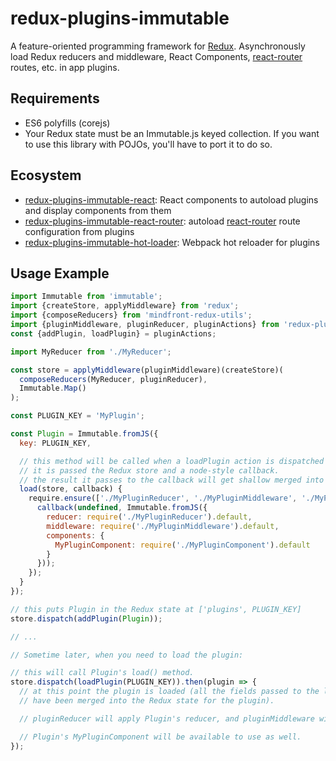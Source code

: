 # redux-plugins-immutable

A feature-oriented programming framework for [Redux](redux.js.org).  Asynchronously load Redux reducers and middleware, React Components, [react-router](https://github.com/reactjs/react-router) routes, etc. in app plugins.

## Requirements

* ES6 polyfills (corejs)
* Your Redux state must be an Immutable.js keyed collection.  If you want to use this library
  with POJOs, you'll have to port it to do so.

## Ecosystem

* [redux-plugins-immutable-react](http://github.com/jcoreio/redux-plugins-immutable-react): React components to autoload plugins and display components from them
* [redux-plugins-immutable-react-router](http://github.com/jcoreio/redux-plugins-immutable-react-router): autoload [react-router](https://github.com/reactjs/react-router) route configuration from plugins
* [redux-plugins-immutable-hot-loader](http://github.com/jcoreio/redux-plugins-immutable-hot-loader): Webpack hot reloader for plugins

## Usage Example

```js
import Immutable from 'immutable';
import {createStore, applyMiddleware} from 'redux';
import {composeReducers} from 'mindfront-redux-utils';
import {pluginMiddleware, pluginReducer, pluginActions} from 'redux-plugins-immutable';
const {addPlugin, loadPlugin} = pluginActions;

import MyReducer from './MyReducer';

const store = applyMiddleware(pluginMiddleware)(createStore)(
  composeReducers(MyReducer, pluginReducer),
  Immutable.Map()
);

const PLUGIN_KEY = 'MyPlugin';

const Plugin = Immutable.fromJS({
  key: PLUGIN_KEY,

  // this method will be called when a loadPlugin action is dispatched with this plugin's key.
  // it is passed the Redux store and a node-style callback.
  // the result it passes to the callback will get shallow merged into this plugin in Redux state.
  load(store, callback) {
    require.ensure(['./MyPluginReducer', './MyPluginMiddleware', './MyPluginComponent'], require => {
      callback(undefined, Immutable.fromJS({
        reducer: require('./MyPluginReducer').default,
        middleware: require('./MyPluginMiddleware').default,
        components: {
          MyPluginComponent: require('./MyPluginComponent').default      
        }
      }));
    });
  } 
});

// this puts Plugin in the Redux state at ['plugins', PLUGIN_KEY]
store.dispatch(addPlugin(Plugin));

// ...

// Sometime later, when you need to load the plugin:

// this will call Plugin's load() method.
store.dispatch(loadPlugin(PLUGIN_KEY)).then(plugin => {
  // at this point the plugin is loaded (all the fields passed to the load() callback
  // have been merged into the Redux state for the plugin).

  // pluginReducer will apply Plugin's reducer, and pluginMiddleware will apply Plugin's middleware.

  // Plugin's MyPluginComponent will be available to use as well.
});

```
